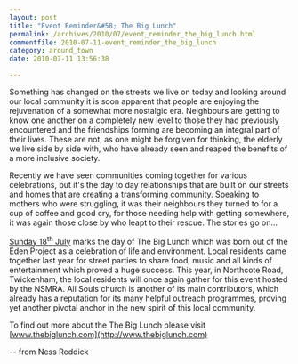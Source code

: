 ```yaml
---
layout: post
title: "Event Reminder&#58; The Big Lunch"
permalink: /archives/2010/07/event_reminder_the_big_lunch.html
commentfile: 2010-07-11-event_reminder_the_big_lunch
category: around_town
date: 2010-07-11 13:56:38

---
```


Something has changed on the streets we live on today and looking around our local community it is soon apparent that people are enjoying the rejuvenation of a somewhat more nostalgic era. Neighbours are getting to know one another on a completely new level to those they had previously encountered and the friendships forming are becoming an integral part of their lives. These are not, as one might be forgiven for thinking, the elderly we live side by side with, who have already seen and reaped the benefits of a more inclusive society.

Recently we have seen communities coming together for various celebrations, but it's the day to day relationships that are built on our streets and homes that are creating a transforming community. Speaking to mothers who were struggling, it was their neighbours they turned to for a cup of coffee and good cry, for those needing help with getting somewhere, it was again those close by who leapt to their rescue. The stories go on...

[Sunday 18<sup>th</sup> July](/event/event/200705142469) marks the day of The Big Lunch which was born out of the Eden Project as a celebration of life and environment. Local residents came together last year for street parties to share food, music and all kinds of entertainment which proved a huge success. This year, in Northcote Road, Twickenham, the local residents will once again gather for this event hosted by the NSMRA. All Souls church is another of its main contributors, which already has a reputation for its many helpful outreach programmes, proving yet another pivotal anchor in the new spirit of this local community.

To find out more about the The Big Lunch please visit [www.thebiglunch.com](http://www.thebiglunch.com)

-- from Ness Reddick
